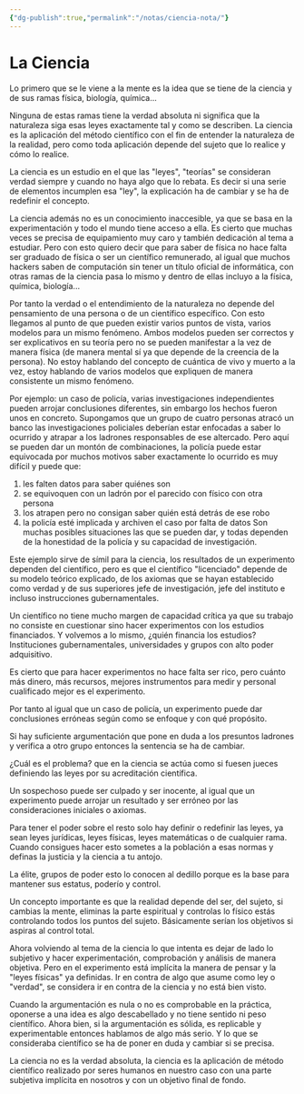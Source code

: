```yaml
---
{"dg-publish":true,"permalink":"/notas/ciencia-nota/"}
---
```



# La Ciencia

Lo primero que se le viene a la mente es la idea que se tiene de la ciencia y de sus ramas física, biología, química...

Ninguna de estas ramas tiene la verdad absoluta ni significa que la naturaleza siga esas leyes exactamente tal y como se describen. La ciencia es la aplicación del método científico con el fin de entender la naturaleza de la realidad, pero como toda aplicación depende del sujeto que lo realice y cómo lo realice.

La ciencia es un estudio en el que las "leyes", "teorías" se consideran verdad siempre y cuando no haya algo que lo rebata. Es decir si una serie de elementos incumplen esa "ley", la explicación ha de cambiar y se ha de redefinir el concepto.

La ciencia además no es un conocimiento inaccesible, ya que se basa en la experimentación y todo el mundo tiene acceso a ella. Es cierto que muchas veces se precisa de equipamiento muy caro y también dedicación al tema a estudiar. Pero con esto quiero decir que para saber de física no hace falta ser graduado de física o ser un científico remunerado, al igual que muchos hackers saben de computación sin tener un título oficial de informática, con otras ramas de la ciencia pasa lo mismo y dentro de ellas incluyo a la física, química, biología...

Por tanto la verdad o el entendimiento de la naturaleza no depende del pensamiento de una persona o de un científico específico. Con esto llegamos al punto de que pueden existir varios puntos de vista, varios modelos para un mismo fenómeno. Ambos modelos pueden ser correctos y ser explicativos en su teoría pero no se pueden manifestar a la vez de manera física (de manera mental sí ya que depende de la creencia de la persona). No estoy hablando del concepto de cuántica de vivo y muerto a la vez, estoy hablando de varios modelos que expliquen de manera consistente un mismo fenómeno.

Por ejemplo: un caso de policía, varias investigaciones independientes pueden arrojar conclusiones diferentes, sin embargo los hechos fueron unos en concreto.
Supongamos que un grupo de cuatro personas atracó un banco las investigaciones policiales deberían estar enfocadas a saber lo ocurrido y atrapar a los ladrones responsables de ese altercado. Pero aquí se pueden dar un montón de combinaciones, la policía puede estar equivocada por muchos motivos saber exactamente lo ocurrido es muy difícil y puede que:
1) les falten datos para saber quiénes son
2) se equivoquen con un ladrón por el parecido con físico con otra persona
3) los atrapen pero no consigan saber quién está detrás de ese robo
4) la policía esté implicada y archiven el caso por falta de datos
Son muchas posibles situaciones las que se pueden dar, y todas dependen de la honestidad de la policía y su capacidad de investigación.

Este ejemplo sirve de símil para la ciencia, los resultados de un experimento dependen del científico, pero es que el científico "licenciado" depende de su modelo teórico explicado, de los axiomas que se hayan establecido como verdad y de sus superiores jefe de investigación, jefe del instituto e incluso instrucciones gubernamentales.

Un científico no tiene mucho margen de capacidad crítica ya que su trabajo no consiste en cuestionar sino hacer experimentos con los estudios financiados. Y volvemos a lo mismo, ¿quién financia los estudios? Instituciones gubernamentales, universidades y grupos con alto poder adquisitivo.

Es cierto que para hacer experimentos no hace falta ser rico, pero cuánto más dinero, más recursos, mejores instrumentos para medir y personal cualificado mejor es el experimento.

Por tanto al igual que un caso de policía, un experimento puede dar conclusiones erróneas según como se enfoque y con qué propósito.

Si hay suficiente argumentación que pone en duda a los presuntos ladrones y verifica a otro grupo entonces la sentencia se ha de cambiar.

¿Cuál es el problema? que en la ciencia se actúa como si fuesen jueces definiendo las leyes por su acreditación científica.

Un sospechoso puede ser culpado y ser inocente, al igual que un experimento puede arrojar un resultado y ser erróneo por las consideraciones iniciales o axiomas.

Para tener el poder sobre el resto solo hay definir o redefinir las leyes, ya sean leyes jurídicas, leyes físicas, leyes matemáticas o de cualquier rama. Cuando consigues hacer esto sometes a la población a esas normas y definas la justicia y la ciencia a tu antojo.

La élite, grupos de poder esto lo conocen al dedillo porque es la base para mantener sus estatus, poderío y control.

Un concepto importante es que la realidad depende del ser, del sujeto, si cambias la mente, eliminas la parte espiritual y controlas lo físico estás controlando todos los puntos del sujeto. Básicamente serían los objetivos si aspiras al control total.

Ahora volviendo al tema de la ciencia lo que intenta es dejar de lado lo subjetivo y hacer experimentación, comprobación y análisis de manera objetiva. Pero en el experimento está implícita la manera de pensar y la "leyes físicas" ya definidas. Ir en contra de algo que asume como ley o "verdad", se considera ir en contra de la ciencia y no está bien visto.

Cuando la argumentación es nula o no es comprobable en la práctica, oponerse a una idea es algo descabellado y no tiene sentido ni peso científico.
Ahora bien, si la argumentación es sólida, es replicable y experimentable entonces hablamos de algo más serio. Y lo que se consideraba científico se ha de poner en duda y cambiar si se precisa.

La ciencia no es la verdad absoluta, la ciencia es la aplicación de método científico realizado por seres humanos en nuestro caso con una parte subjetiva implícita en nosotros y con un objetivo final de fondo.
